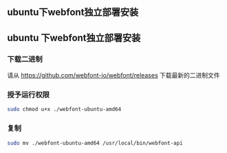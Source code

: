 ## ubuntu下webfont独立部署安装

## ubuntu 下webfont独立部署安装

### 下载二进制
请从 https://github.com/webfont-io/webfont/releases 下载最新的二进制文件



### 授予运行权限
```sh
sudo chmod u+x ./webfont-ubuntu-amd64
```

### 复制
```sh
sudo mv ./webfont-ubuntu-amd64 /usr/local/bin/webfont-api
```

